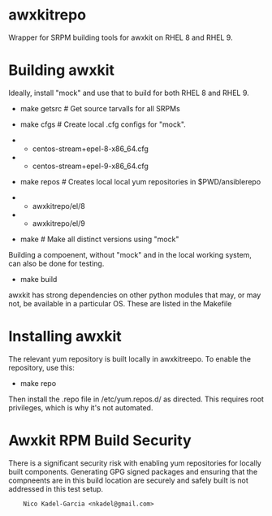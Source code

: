 awxkitrepo
==========

Wrapper for SRPM building tools for awxkit on RHEL 8 and RHEL 9.

Building awxkit
===============

Ideally, install "mock" and use that to build for both RHEL 8 and RHEL 9.

* make getsrc # Get source tarvalls for all SRPMs

* make cfgs # Create local .cfg configs for "mock".
* * centos-stream+epel-8-x86_64.cfg
* * centos-stream+epel-9-x86_64.cfg

* make repos # Creates local local yum repositories in $PWD/ansiblerepo
* * awxkitrepo/el/8
* * awxkitrepo/el/9

* make # Make all distinct versions using "mock"

Building a compoenent, without "mock" and in the local working system,
can also be done for testing.

* make build

awxkit has strong dependencies on other python modules that may, or may not,
be available in a particular OS. These are listed in the Makefile

Installing awxkit
=================

The relevant yum repository is built locally in awxkitreepo. To enable the repository, use this:

* make repo

Then install the .repo file in /etc/yum.repos.d/ as directed. This
requires root privileges, which is why it's not automated.

Awxkit RPM Build Security
====================

There is a significant security risk with enabling yum repositories
for locally built components. Generating GPG signed packages and
ensuring that the compneents are in this build location are securely
and safely built is not addressed in this test setup.

		Nico Kadel-Garcia <nkadel@gmail.com>

